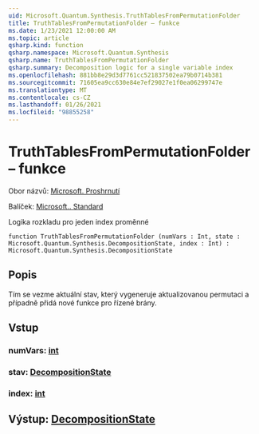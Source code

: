 ```yaml
---
uid: Microsoft.Quantum.Synthesis.TruthTablesFromPermutationFolder
title: TruthTablesFromPermutationFolder – funkce
ms.date: 1/23/2021 12:00:00 AM
ms.topic: article
qsharp.kind: function
qsharp.namespace: Microsoft.Quantum.Synthesis
qsharp.name: TruthTablesFromPermutationFolder
qsharp.summary: Decomposition logic for a single variable index
ms.openlocfilehash: 881bb8e29d3d7761cc521837502ea79b0714b381
ms.sourcegitcommit: 71605ea9cc630e84e7ef29027e1f0ea06299747e
ms.translationtype: MT
ms.contentlocale: cs-CZ
ms.lasthandoff: 01/26/2021
ms.locfileid: "98855258"
---
```

# <a name="truthtablesfrompermutationfolder-function"></a>TruthTablesFromPermutationFolder – funkce

Obor názvů: [Microsoft. Proshrnutí](xref:Microsoft.Quantum.Synthesis)

Balíček: [Microsoft.. Standard](https://nuget.org/packages/Microsoft.Quantum.Standard)


Logika rozkladu pro jeden index proměnné

```qsharp
function TruthTablesFromPermutationFolder (numVars : Int, state : Microsoft.Quantum.Synthesis.DecompositionState, index : Int) : Microsoft.Quantum.Synthesis.DecompositionState
```


## <a name="description"></a>Popis

Tím se vezme aktuální stav, který vygeneruje aktualizovanou permutaci a případně přidá nové funkce pro řízené brány.

## <a name="input"></a>Vstup

### <a name="numvars--int"></a>numVars: [int](xref:microsoft.quantum.lang-ref.int)




### <a name="state--decompositionstate"></a>stav: [DecompositionState](xref:Microsoft.Quantum.Synthesis.DecompositionState)




### <a name="index--int"></a>index: [int](xref:microsoft.quantum.lang-ref.int)





## <a name="output--decompositionstate"></a>Výstup: [DecompositionState](xref:Microsoft.Quantum.Synthesis.DecompositionState)

